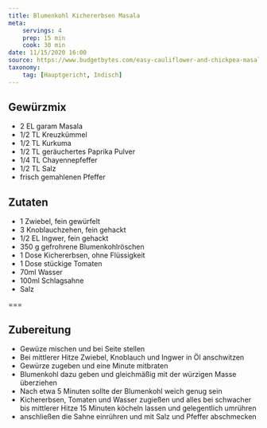 ```yaml
---
title: Blumenkohl Kichererbsen Masala
meta:
    servings: 4
    prep: 15 min
    cook: 30 min
date: 11/15/2020 16:00
source: https://www.budgetbytes.com/easy-cauliflower-and-chickpea-masala/
taxonomy:
    tag: [Hauptgericht, Indisch]
---
```

## Gewürzmix

* 2 EL garam Masala
* 1/2 TL Kreuzkümmel
* 1/2 TL Kurkuma
* 1/2 TL geräuchertes Paprika Pulver
* 1/4 TL Chayennepfeffer
* 1/2 TL Salz
* frisch gemahlenen Pfeffer

## Zutaten

* 1 Zwiebel, fein gewürfelt
* 3 Knoblauchzehen, fein gehackt
* 1/2 EL Ingwer, fein gehackt
* 350 g gefrohrene Blumenkohlröschen
* 1 Dose Kichererbsen, ohne Flüssigkeit
* 1 Dose stückige Tomaten
* 70ml Wasser
* 100ml Schlagsahne
* Salz

===

## Zubereitung

* Gewüze mischen und bei Seite stellen
* Bei mittlerer Hitze Zwiebel, Knoblauch und Ingwer in Öl anschwitzen
* Gewürze zugeben und eine Minute mitbraten
* Blumenkohl dazu geben und gleichmäßig mit der würzigen Masse überziehen
* Nach etwa 5 Minuten sollte der Blumenkohl weich genug sein
* Kichererbsen, Tomaten und Wasser zugießen und alles bei schwacher bis mittlerer Hitze 15 Minuten köcheln lassen und gelegentlich umrühren
* anschließen die Sahne einrühren und mit Salz und Pfeffer abschmecken